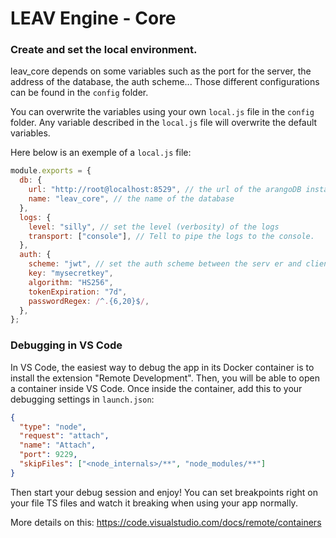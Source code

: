 # LEAV Engine - Core
### Create and set the local environment.
leav_core depends on some variables such as the port for the server, the address of the database, the auth scheme... Those different configurations can be found in the `config` folder.

You can overwrite the variables using your own `local.js` file in the `config` folder. Any variable described in the `local.js` file will overwrite the default variables.

Here below is an exemple of a `local.js` file:

```javascript
module.exports = {
  db: {
    url: "http://root@localhost:8529", // the url of the arangoDB instance
    name: "leav_core", // the name of the database
  },
  logs: {
    level: "silly", // set the level (verbosity) of the logs
    transport: ["console"], // Tell to pipe the logs to the console.
  },
  auth: {
    scheme: "jwt", // set the auth scheme between the serv er and client app.
    key: "mysecretkey",
    algorithm: "HS256",
    tokenExpiration: "7d",
    passwordRegex: /^.{6,20}$/,
  },
};
```

### Debugging in VS Code

In VS Code, the easiest way to debug the app in its Docker container is to install the extension "Remote Development".
Then, you will be able to open a container inside VS Code.
Once inside the container, add this to your debugging settings in `launch.json`:

```json
{
  "type": "node",
  "request": "attach",
  "name": "Attach",
  "port": 9229,
  "skipFiles": ["<node_internals>/**", "node_modules/**"]
}
```

Then start your debug session and enjoy! You can set breakpoints right on your file TS files and watch it breaking when using your app normally.

More details on this: https://code.visualstudio.com/docs/remote/containers
